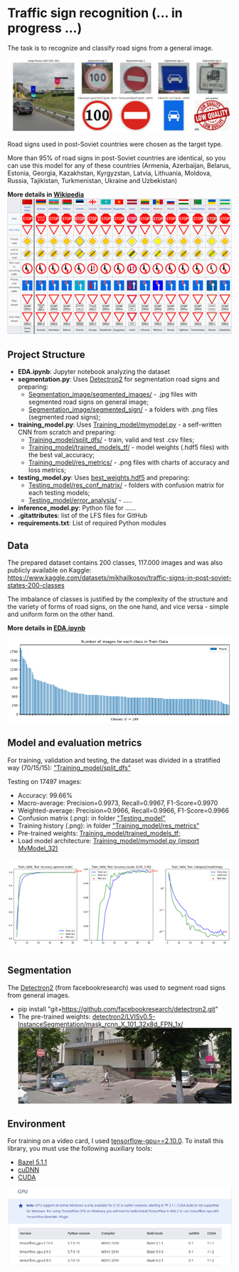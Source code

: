 # Traffic sign recognition (... in progress ...)
The task is to recognize and classify road signs from a general image.

![](readme_images/Russia-2.JPG)

Road signs used in post-Soviet countries were chosen as the target type.

More than 95% of road signs in post-Soviet countries are identical, so you can use this model for any of these countries 
(Armenia, Azerbaijan, Belarus, Estonia, Georgia, Kazakhstan, Kyrgyzstan, Latvia, Lithuania, Moldova, Russia, Tajikistan, Turkmenistan, Ukraine and Uzbekistan)

**More details in [Wikipedia](https://en.wikipedia.org/wiki/Traffic_signs_in_post-Soviet_states)**
![](readme_images/Traffic_signs_in_post_Soviet_states.png)

## Project Structure
- **EDA.ipynb**: Jupyter notebook analyzing the dataset
- **segmentation.py**: Uses [Detectron2](https://github.com/facebookresearch/detectron2/blob/main/MODEL_ZOO.md) for segmentation road signs and preparing:
  - [Segmentation_image/segmented_images/]() - .jpg files with segmented road signs on general image;
  - [Segmentation_image/segmented_sign/]() - a folders with .png files (segmented road signs);
- **training_model.py**: Uses [Training_model/mymodel.py]() - a self-written CNN from scratch and preparing:
  - [Training_model/split_dfs/]() - train, valid and test .csv files;
  - [Training_model/trained_models_tf/]() - model weights (.hdf5 files) with the best val_accuracy;
  - [Training_model/res_metrics/]() - .png files with charts of accuracy and loss metrics;
- **testing_model.py**: Uses [best_weights.hdf5](Training_model/trained_models_tf/best_weights.hdf5) and preparing:
  - [Testing_model/res_conf_matrix/]() - folders with confusion matrix for each testing models;
  - [Testing_model/error_analysis/]() - .....
- **inference_model.py**: Python file for ......
- **.gitattributes**: list of the LFS files for GitHub
- **requirements.txt**: List of required Python modules

## Data
The prepared dataset contains 200 classes, 117.000 images and was also publicly available on Kaggle:
https://www.kaggle.com/datasets/mikhailkosov/traffic-signs-in-post-soviet-states-200-classes

The imbalance of classes is justified by the complexity of the structure and the variety of forms of road signs, on the one hand,
and vice versa - simple and uniform form on the other hand.

**More details in [EDA.ipynb](EDA.ipynb)**

![](readme_images/Class_numbers.png)

## Model and evaluation metrics
For training, validation and testing, the dataset was divided in a stratified way (70/15/15): ["Training_model/split_dfs"](Training_model/split_dfs)

Testing on 17497 images: 
* Accuracy: 99.66%
* Macro-average: Precision=0.9973, Recall=0.9967, F1-Score=0.9970
* Weighted-average: Precision=0.9966, Recall=0.9966, F1-Score=0.9966
* Confusion matrix (.png): in folder ["Testing_model"](Testing_model/model_43M_32x32_9966)
* Training history (.png): in folder ["Training_model/res_metrics"](Training_model/res_metrics)
* Pre-trained weights: [Training_model/trained_models_tf](Training_model/trained_models_tf/model_43M_32x32_9966.hdf5);
* Load model architecture: [Training_model/mymodel.py (import MyModel_32)](Training_model/mymodel.py)

![](readme_images/model_43M_64x64_9984.png)

## Segmentation
The [Detectron2]((https://github.com/facebookresearch/detectron2/blob/main/MODEL_ZOO.md)) 
(from facebookresearch) was used to segment road signs from general images.

* pip install "git+https://github.com/facebookresearch/detectron2.git"
* The pre-trained weights: [detectron2/LVISv0.5-InstanceSegmentation/mask_rcnn_X_101_32x8d_FPN_1x/](https://dl.fbaipublicfiles.com/detectron2/LVISv0.5-InstanceSegmentation/mask_rcnn_X_101_32x8d_FPN_1x/144219108/model_final_5e3439.pkl)
![](readme_images/Segmented_Image.png)

## Environment
For training on a video card, I used [tensorflow-gpu==2.10.0](https://www.tensorflow.org/install/source_windows). To install this library, you must use the following auxiliary tools:
   * [Bazel 5.1.1](https://github.com/bazelbuild/bazel/releases?q=5.1.1&expanded=true)
   * [cuDNN](https://developer.nvidia.com/rdp/cudnn-archive)
   * [CUDA](https://developer.nvidia.com/cuda-toolkit-archive)
   
![](readme_images/enviroment.png)



